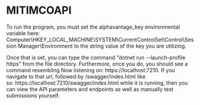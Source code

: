 # MITIMCOAPI
To run the program, you must set the alphavantage_key environmental variable here: Computer\HKEY_LOCAL_MACHINE\SYSTEM\CurrentControlSet\Control\Session Manager\Environment to the string value of the key you are utilizing.

Once that is set, you can type the command "dotnet run --launch-profile https" from the file directory. Furthermore, once you do, you should see a command resembling Now listening on: https://localhost:7210. If you navigate to that url, followed by /swagger/index.html like so: https://localhost:7210/swagger/index.html while it is running, then you can view the API parameters and endpoints as well as manually test submissions yourself.